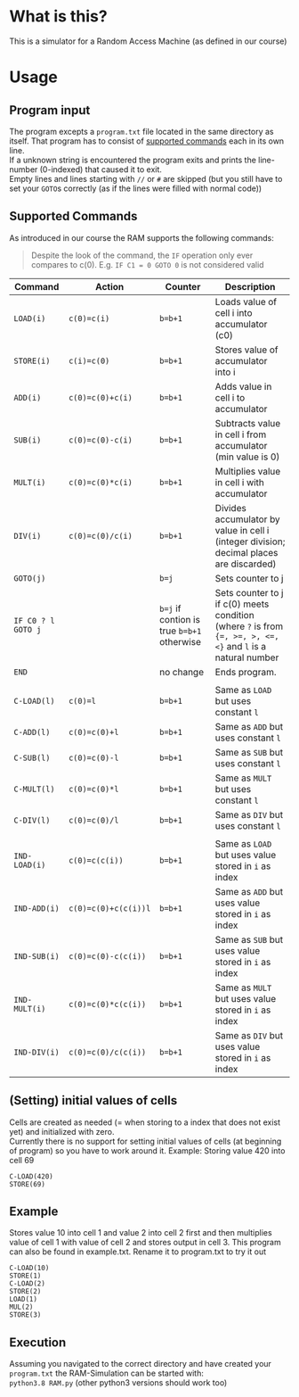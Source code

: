 # What is this?

This is a simulator for a Random Access Machine (as defined in our course)

# Usage

## Program input

The program excepts a `program.txt` file located in the same directory as itself. That program has to consist of [supported commands](#supported-commands) each in its own line.  
If a unknown string is encountered the program exits and prints the line-number (0-indexed) that caused it to exit.  
Empty lines and lines starting with `//` or `#` are skipped (but you still have to set your `GOTO`s correctly (as if the lines were filled with normal code))

## Supported Commands

As introduced in our course the RAM supports the following commands:

> Despite the look of the command, the `IF` operation only ever compares to c(0). E.g. `IF C1 = 0 GOTO 0` is not considered valid

| Command            | Action               | Counter                                    | Description                                                                                                  |
| ------------------ | -------------------- | ------------------------------------------ | ------------------------------------------------------------------------------------------------------------ |
| `LOAD(i)`          | `c(0)=c(i)`          | `b=b+1`                                    | Loads value of cell i into accumulator (c0)                                                                  |
| `STORE(i)`         | `c(i)=c(0)`          | `b=b+1`                                    | Stores value of accumulator into i                                                                           |
| `ADD(i)`           | `c(0)=c(0)+c(i)`     | `b=b+1`                                    | Adds value in cell i to accumulator                                                                          |
| `SUB(i)`           | `c(0)=c(0)-c(i)`     | `b=b+1`                                    | Subtracts value in cell i from accumulator (min value is 0)                                                  |
| `MULT(i)`          | `c(0)=c(0)*c(i)`     | `b=b+1`                                    | Multiplies value in cell i with accumulator                                                                  |
| `DIV(i)`           | `c(0)=c(0)/c(i)`     | `b=b+1`                                    | Divides accumulator by value in cell i (integer division; decimal places are discarded)                      |
| `GOTO(j)`          |                      | `b=j`                                      | Sets counter to j                                                                                            |
| `IF C0 ? l GOTO j` |                      | `b=j` if contion is true `b=b+1` otherwise | Sets counter to j if c(0) meets condition (where `?` is from `{=, >=, >, <=, <}` and `l` is a natural number |
| `END`              |                      | no change                                  | Ends program.                                                                                                |
|                    |                      |                                            |                                                                                                              |
| `C-LOAD(l)`        | `c(0)=l`             | `b=b+1`                                    | Same as `LOAD` but uses constant `l`                                                                         |
| `C-ADD(l)`         | `c(0)=c(0)+l`        | `b=b+1`                                    | Same as `ADD` but uses constant `l`                                                                          |
| `C-SUB(l)`         | `c(0)=c(0)-l`        | `b=b+1`                                    | Same as `SUB` but uses constant `l`                                                                          |
| `C-MULT(l)`        | `c(0)=c(0)*l`        | `b=b+1`                                    | Same as `MULT` but uses constant `l`                                                                         |
| `C-DIV(l)`         | `c(0)=c(0)/l`        | `b=b+1`                                    | Same as `DIV` but uses constant `l`                                                                          |
|                    |                      |                                            |                                                                                                              |
| `IND-LOAD(i)`      | `c(0)=c(c(i))`       | `b=b+1`                                    | Same as `LOAD` but uses value stored in `i` as index                                                         |
| `IND-ADD(i)`       | `c(0)=c(0)+c(c(i))l` | `b=b+1`                                    | Same as `ADD` but uses value stored in `i` as index                                                          |
| `IND-SUB(i)`       | `c(0)=c(0)-c(c(i))`  | `b=b+1`                                    | Same as `SUB` but uses value stored in `i` as index                                                          |
| `IND-MULT(i)`      | `c(0)=c(0)*c(c(i))`  | `b=b+1`                                    | Same as `MULT` but uses value stored in `i` as index                                                         |
| `IND-DIV(i)`       | `c(0)=c(0)/c(c(i))`  | `b=b+1`                                    | Same as `DIV` but uses value stored in `i` as index                                                          |

## (Setting) initial values of cells

Cells are created as needed (= when storing to a index that does not exist yet) and initialized with zero.  
Currently there is no support for setting initial values of cells (at beginning of program) so you have to work around it.
Example: Storing value 420 into cell 69

```
C-LOAD(420)
STORE(69)
```

## Example

Stores value 10 into cell 1 and value 2 into cell 2 first and then multiplies value of cell 1 with value of cell 2 and stores output in cell 3. This program can also be found in example.txt. Rename it to program.txt to try it out

```
C-LOAD(10)
STORE(1)
C-LOAD(2)
STORE(2)
LOAD(1)
MUL(2)
STORE(3)
```

## Execution

Assuming you navigated to the correct directory and have created your `program.txt` the RAM-Simulation can be started with:  
`python3.8 RAM.py` (other python3 versions should work too)

